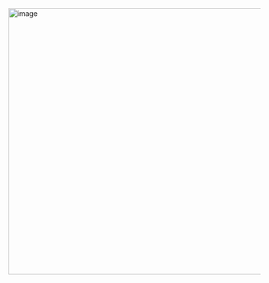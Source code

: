<img width="533" alt="image" src="https://github.com/DrekovicYasin/CinemaTicketReservation/assets/106954743/9fee5394-4c52-49ac-9180-6903190e9d8c">
